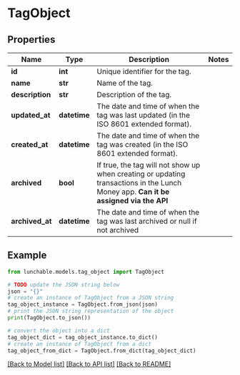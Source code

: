 # TagObject

## Properties

| Name            | Type         | Description                                                                                                                         | Notes |
| --------------- | ------------ | ----------------------------------------------------------------------------------------------------------------------------------- | ----- |
| **id**          | **int**      | Unique identifier for the tag.                                                                                                      |
| **name**        | **str**      | Name of the tag.                                                                                                                    |
| **description** | **str**      | Description of the tag.                                                                                                             |
| **updated_at**  | **datetime** | The date and time of when the tag was last updated (in the ISO 8601 extended format).                                               |
| **created_at**  | **datetime** | The date and time of when the tag was created (in the ISO 8601 extended format).                                                    |
| **archived**    | **bool**     | If true, the tag will not show up when creating or updating transactions in the Lunch Money app. **Can it be assigned via the API** |
| **archived_at** | **datetime** | The date and time of when the tag was last archived or null if not archived                                                         |

## Example

```python
from lunchable.models.tag_object import TagObject

# TODO update the JSON string below
json = "{}"
# create an instance of TagObject from a JSON string
tag_object_instance = TagObject.from_json(json)
# print the JSON string representation of the object
print(TagObject.to_json())

# convert the object into a dict
tag_object_dict = tag_object_instance.to_dict()
# create an instance of TagObject from a dict
tag_object_from_dict = TagObject.from_dict(tag_object_dict)
```

[[Back to Model list]](../README.md#documentation-for-models) [[Back to API list]](../README.md#documentation-for-api-endpoints) [[Back to README]](../README.md)
